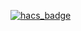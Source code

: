 [![hacs_badge](https://img.shields.io/badge/HACS-Custom-41BDF5.svg?style=for-the-badge)](https://github.com/hacs/integration)
